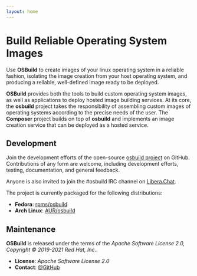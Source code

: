 ```yaml
---
layout: home
---
```

# Build Reliable Operating System Images

Use **OSBuild** to create images of your linux operating system in a reliable
fashion, isolating the image creation from your host operating system, and
producing a reliable, well-defined image ready to be deployed.

**OSBuild** provides both the tools to build custom operating system images, as
well as applications to deploy hosted image building services. At its core, the
**osbuild** project takes the responsibility of assembling custom images of
operating systems according to the precise needs of the user. The **Composer**
project builds on top of **osbuild** and implements an image creation service
that can be deployed as a hosted service.

## Development

Join the development efforts of the open-source
[osbuild project](https://github.com/osbuild) on GitHub. Contributions of any
form are welcome, including development efforts, testing, documentation, and
general feedback.

Anyone is also invited to join the #osbuild IRC channel on
[Libera.Chat](https://libera.chat/). 

The project is currently packaged for the following distributions:

 * **Fedora**: [rpms/osbuild](https://src.fedoraproject.org/rpms/osbuild)
 * **Arch Linux**: [AUR/osbuild](https://aur.archlinux.org/packages/osbuild/)

## Maintenance

**OSBuild** is released under the terms of the *Apache Software License 2.0,
Copyright © 2019-2021 Red Hat, Inc.*.

 * **License**: *Apache Software License 2.0*
 * **Contact**: [@GitHub](https://github.com/osbuild)

